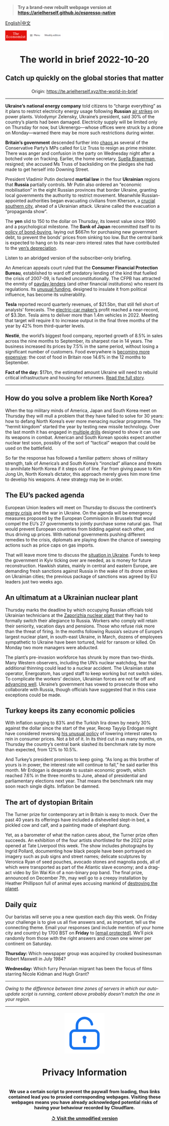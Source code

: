 > **Try a brand-new rebuilt webpage version at https://arielherself.github.io/espresso-native**

[English](https://github.com/arielherself/espresso/blob/main/README.md)|[中文](https://github-com.translate.goog/arielherself/espresso/blob/main/README.md?_x_tr_sl=en&_x_tr_tl=zh-CN&_x_tr_hl=zh-CN&_x_tr_pto=wapp)



![The Economist](menubar.png)

# <p align="center">The world in brief 2022-10-20</p>

## <p align="center">Catch up quickly on the global stories that matter</p>

<p align="center">Origin: <a href="https://te.arielherself.xyz/the-world-in-brief">https://te.arielherself.xyz/the-world-in-brief</a><hr>

<strong>Ukraine’s</strong> <strong>national energy company</strong> told citizens to “charge everything” as it plans to restrict electricity energy usage following <strong>Russian</strong> [air strikes](https://te.arielherself.xyz/europe/2022/10/13/russias-terror-strikes-fail-to-do-much-damage-to-ukraine) on power plants. Volodymyr Zelensky, Ukraine’s president, said 30% of the country’s plants had been damaged. Electricity supply will be limited only on Thursday for now, but Ukrenergo—whose offices were struck by a drone on Monday—warned there may be more such restrictions during winter.

<strong>Britain’s government</strong> descended further into [chaos ](https://te.arielherself.xyz/leaders/2022/10/19/welcome-to-britaly)as several of the Conservative Party’s MPs called for Liz Truss to resign as prime minister. There was anger and confusion in the party on Wednesday night after a botched vote on fracking. Earlier, the home secretary, [Suella Braverman](https://te.arielherself.xyz/britain/2022/10/19/suella-braverman-resigns-as-home-secretary), resigned; she accused Ms Truss of backsliding on the pledges she had made to get herself into Downing Street.

President Vladimir Putin declared <strong>martial law</strong> in the four <strong>Ukrainian</strong> regions that <strong>Russia</strong> partially controls. Mr Putin also ordered an “economic mobilisation” in the eight Russian provinces that border Ukraine, granting local governments the authority to restrict movement. Meanwhile Russian-appointed authorities began evacuating civilians from Kherson, a [crucial southern city](https://te.arielherself.xyz/the-economist-explains/2022/08/30/why-does-kherson-matter), ahead of a Ukrainian attack. Ukraine called the evacuation a “propaganda show”.

The <strong>yen</strong> slid to 150 to the dollar on Thursday, its lowest value since 1990 and a psychological milestone. The <strong>Bank of Japan</strong> recommitted itself to its [policy of bond-buying](https://te.arielherself.xyz/finance-and-economics/2022/09/29/japans-monetary-policymakers-are-sticking-to-their-guns), laying out $667m for purchasing new government debt, to prevent the bonds’ prices from sinking too low. But the central bank is expected to hang on to its near-zero interest rates that have contributed to the [yen’s depreciation](https://te.arielherself.xyz/finance-and-economics/will-an-ever-feebler-currency-save-or-sink-japans-economy/21809095).

Listen to an abridged version of the subscriber-only briefing.

An American appeals court ruled that the <strong>Consumer Financial Protection Bureau</strong>, established to ward off predatory lending of the kind that fuelled the crisis of 2007-09, is funded unconstitutionally. The CFPB has attracted the enmity of [payday lenders](https://te.arielherself.xyz/finance-and-economics/2017/04/08/payday-lending-is-declining) (and other financial institutions) who resent its regulations. Its [unusual funding](https://te.arielherself.xyz/united-states/2017/11/30/the-cfpb-born-in-controversy-becomes-a-farce), designed to insulate it from political influence, has become its vulnerability.

<strong>Tesla</strong> reported record quarterly revenues, of $21.5bn, that still fell short of analysts’ forecasts. The [electric-car maker’s](https://te.arielherself.xyz/business/2021/01/23/a-tesla-bull-debates-a-tesla-bear) profit reached a near-record, of $3.3bn. Tesla aims to deliver more than 1.4m vehicles in 2022. Meeting that target will require it to increase output in the final three months of the year by 42% from third-quarter levels.

<strong>Nestlé</strong>, the world’s biggest food company, reported growth of 8.5% in sales across the nine months to September, its sharpest rise in 14 years. The business increased its prices by 7.5% in the same period, without losing a significant number of customers. Food everywhere is [becoming more expensive](https://te.arielherself.xyz/graphic-detail/2022/10/07/food-prices-are-outpacing-wider-inflation-across-most-of-the-world): the cost of food in Britain rose 14.6% in the 12 months to September. 

<strong>Fact of the day:</strong> $17bn, the estimated amount Ukraine will need to rebuild critical infrastructure and housing for returnees. [Read the full story](https://te.arielherself.xyz/finance-and-economics/2022/10/18/ukraines-economy-seems-to-be-growing-again).

----------

## How do you solve a problem like North Korea?

When the top military minds of America, Japan and South Korea meet on Thursday they will mull a problem that they have failed to solve for 30 years: how to defang North Korea’s ever more menacing nuclear programme. The “hermit kingdom” started the year by testing new missile technology. Over the last month it has engaged in [multiple drills](https://te.arielherself.xyz/asia/2022/02/03/what-is-behind-north-koreas-flurry-of-missile-tests) designed to show it can use its weapons in combat. American and South Korean spooks expect another nuclear test soon, possibly of the sort of “tactical” weapon that could be used on the battlefield.

So far the response has followed a familiar pattern: shows of military strength, talk of America’s and South Korea’s “ironclad” alliance and threats to annihilate North Korea if it steps out of line. Far from giving pause to Kim Jong Un, North Korea’s dictator, this approach merely gives him more time to develop his weapons. A new strategy may be in order. 

## The EU’s packed agenda

European Union leaders will meet on Thursday to discuss the continent’s [energy crisis](https://te.arielherself.xyz/leaders/2022/10/13/europe-is-growing-complacent-about-its-energy-crisis) and the war in Ukraine. On the agenda will be emergency measures proposed by the European Commission in Brussels that would compel the EU’s 27 governments to jointly purchase some natural gas. That would prevent European countries from bidding against each other, and thus driving up prices. With national governments pushing different remedies to the crisis, diplomats are playing down the chance of sweeping actions such as price caps on gas imports.

That will leave more time to discuss the [situation in Ukraine](https://te.arielherself.xyz/ukraine-crisis). Funds to keep the government in Kyiv ticking over are needed, as is money for future reconstruction. Hawkish states, mainly in central and eastern Europe, are demanding fresh sanctions against Russia in the wake of its drone strikes on Ukrainian cities; the previous package of sanctions was agreed by EU leaders just two weeks ago.

## An ultimatum at a Ukrainian nuclear plant

Thursday marks the deadline by which occupying Russian officials told Ukrainian technicians at the [Zaporizhia nuclear plant](https://te.arielherself.xyz/the-economist-explains/2022/08/19/what-is-at-stake-at-ukraines-zaporizhia-nuclear-plant) that they had to formally switch their allegiance to Russia. Workers who comply will retain their seniority, vacation days and pensions. Those who refuse risk more than the threat of firing. In the months following Russia’s seizure of Europe’s largest nuclear plant, in south-east Ukraine, in March, dozens of employees sympathetic to Ukraine have been tortured, held for ransom or killed. On Monday two more managers were abducted.

The plant’s pre-invasion workforce has shrunk by more than two-thirds. Many Western observers, including the UN’s nuclear watchdog, fear that additional thinning could lead to a nuclear accident. The Ukrainian state operator, Energoatom, has urged staff to keep working but not switch sides. To complicate the workers’ decision, Ukrainian forces are not far off and [advancing well](https://te.arielherself.xyz/graphic-detail/2022/10/06/ukraine-has-made-stunning-gains-on-the-battlefield). Ukraine’s government has vowed to prosecute those who collaborate with Russia, though officials have suggested that in this case exceptions could be made.

## Turkey keeps its zany economic policies

With inflation surging to 83% and the Turkish lira down by nearly 30% against the dollar since the start of the year, Recep Tayyip Erdogan might have considered reversing [his unusual policy](https://te.arielherself.xyz/finance-and-economics/2022/08/25/the-connection-between-russian-sanctions-and-bizarre-turkish-monetary-policy) of lowering interest rates to rein in consumer prices. Not a bit of it. In its third cut in as many months, on Thursday the country’s central bank slashed its benchmark rate by more than expected, from 12% to 10.5%.

And Turkey’s president promises to keep going. “As long as this brother of yours is in power, the interest rate will continue to fall,” he said earlier this month. Mr Erdogan is desperate to sustain economic growth, which reached 7.6% in the three months to June, ahead of presidential and parliamentary elections next year. That means the benchmark rate may soon reach single digits. Inflation be damned.

## The art of dystopian Britain

The Turner prize for contemporary art in Britain is easy to mock. Over the past 40 years its offerings have included a dishevelled slept-in bed, a pickled cow and calf, and a painting made of elephant dung.

Yet, as a barometer of what the nation cares about, the Turner prize often succeeds. An exhibition of the four artists shortlisted for the 2022 prize opened at Tate Liverpool this week. The show includes photographs by Ingrid Pollard, documenting how black people have been portrayed on imagery such as pub signs and street names; delicate sculptures by Veronica Ryan of seed pouches, avocado stones and magnolia pods, all of which were transported as part of the Atlantic slave economy; and a drag-act video by Sin Wai Kin of a non-binary pop band. The final prize, announced on December 7th, may well go to a creepy installation by Heather Phillipson full of animal eyes accusing mankind of [destroying the planet](https://te.arielherself.xyz/culture/2022/09/01/climate-change-may-lead-to-staggering-levels-of-migration). 

## Daily quiz

Our baristas will serve you a new question each day this week. On Friday your challenge is to give us all five answers and, as important, tell us the connecting theme. Email your responses (and include mention of your home city and country) by 1700 BST on <strong>Friday</strong> to [<span class="__cf_email__" data-cfemail="2273574b58675152504751514d6247414d4c4d4f4b51560c414d4f">[email&#160;protected]</span>](https://mail.google.com/mail/?view=cm&amp;fs=1&amp;tf=1&amp;to=QuizEspresso@te.arielherself.xyz). We’ll pick randomly from those with the right answers and crown one winner per continent on Saturday.

<strong>Thursday: </strong>Which newspaper group was acquired by crooked businessman Robert Maxwell in July 1984?

<strong>Wednesday:</strong> Which furry Peruvian migrant has been the focus of films starring Nicole Kidman and Hugh Grant?

----------

*Owing to the difference between time zones of servers in which our auto-update script is running, content above probably doesn't match the one in your region.*

|<br><div align="center"><img src="unlock.png" /><h1>Privacy Information</h1></div></br>We use a certain script to prevent the paywall from loading, thus links contained lead you to proxied corresponding webpages. Visiting these webpages means you have already acknowledged potential risks of having your behaviour recorded by Cloudflare.<br><br>[&#x21BA; Visit the unmodified version](README.raw.md)<br><br>|
|-----|
